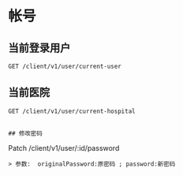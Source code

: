 # 帐号

## 当前登录用户

```
GET /client/v1/user/current-user
```

## 当前医院

```
GET /client/v1/user/current-hospital
```


```

## 修改密码

```
Patch /client/v1/user/:id/password
```
> 参数:  originalPassword:原密码 ; password:新密码
